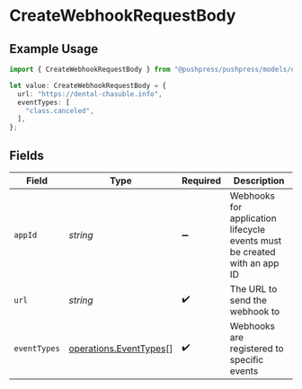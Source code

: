 # CreateWebhookRequestBody

## Example Usage

```typescript
import { CreateWebhookRequestBody } from "@pushpress/pushpress/models/operations";

let value: CreateWebhookRequestBody = {
  url: "https://dental-chasuble.info",
  eventTypes: [
    "class.canceled",
  ],
};
```

## Fields

| Field                                                                    | Type                                                                     | Required                                                                 | Description                                                              |
| ------------------------------------------------------------------------ | ------------------------------------------------------------------------ | ------------------------------------------------------------------------ | ------------------------------------------------------------------------ |
| `appId`                                                                  | *string*                                                                 | :heavy_minus_sign:                                                       | Webhooks for application lifecycle events must be created with an app ID |
| `url`                                                                    | *string*                                                                 | :heavy_check_mark:                                                       | The URL to send the webhook to                                           |
| `eventTypes`                                                             | [operations.EventTypes](../../models/operations/eventtypes.md)[]         | :heavy_check_mark:                                                       | Webhooks are registered to specific events                               |